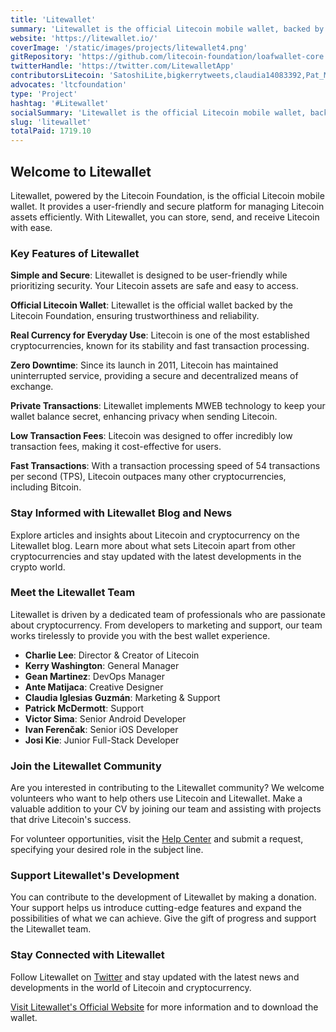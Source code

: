 ```yaml
---
title: 'Litewallet'
summary: 'Litewallet is the official Litecoin mobile wallet, backed by the Litecoin Foundation, offering a simple and secure way to manage Litecoin assets.'
website: 'https://litewallet.io/'
coverImage: '/static/images/projects/litewallet4.png'
gitRepository: 'https://github.com/litecoin-foundation/loafwallet-core'
twitterHandle: 'https://twitter.com/LitewalletApp'
contributorsLitecoin: 'SatoshiLite,bigkerrytweets,claudia14083392,Pat_McDermott17,ferencakIvan,josi_kie'
advocates: 'ltcfoundation'
type: 'Project'
hashtag: '#Litewallet'
socialSummary: 'Litewallet is the official Litecoin mobile wallet, backed by the Litecoin Foundation, offering a simple and secure way to manage Litecoin assets.'
slug: 'litewallet'
totalPaid: 1719.10
---
```


## Welcome to Litewallet

Litewallet, powered by the Litecoin Foundation, is the official Litecoin mobile wallet. It provides a user-friendly and secure platform for managing Litecoin assets efficiently. With Litewallet, you can store, send, and receive Litecoin with ease.

### Key Features of Litewallet

**Simple and Secure**: Litewallet is designed to be user-friendly while prioritizing security. Your Litecoin assets are safe and easy to access.

**Official Litecoin Wallet**: Litewallet is the official wallet backed by the Litecoin Foundation, ensuring trustworthiness and reliability.

**Real Currency for Everyday Use**: Litecoin is one of the most established cryptocurrencies, known for its stability and fast transaction processing.

**Zero Downtime**: Since its launch in 2011, Litecoin has maintained uninterrupted service, providing a secure and decentralized means of exchange.

**Private Transactions**: Litewallet implements MWEB technology to keep your wallet balance secret, enhancing privacy when sending Litecoin.

**Low Transaction Fees**: Litecoin was designed to offer incredibly low transaction fees, making it cost-effective for users.

**Fast Transactions**: With a transaction processing speed of 54 transactions per second (TPS), Litecoin outpaces many other cryptocurrencies, including Bitcoin.

### Stay Informed with Litewallet Blog and News

Explore articles and insights about Litecoin and cryptocurrency on the Litewallet blog. Learn more about what sets Litecoin apart from other cryptocurrencies and stay updated with the latest developments in the crypto world.

### Meet the Litewallet Team

Litewallet is driven by a dedicated team of professionals who are passionate about cryptocurrency. From developers to marketing and support, our team works tirelessly to provide you with the best wallet experience.

- **Charlie Lee**: Director & Creator of Litecoin
- **Kerry Washington**: General Manager
- **Gean Martinez**: DevOps Manager
- **Ante Matijaca**: Creative Designer
- **Claudia Iglesias Guzmán**: Marketing & Support
- **Patrick McDermott**: Support
- **Victor Sima**: Senior Android Developer
- **Ivan Ferenčak**: Senior iOS Developer
- **Josi Kie**: Junior Full-Stack Developer

### Join the Litewallet Community

Are you interested in contributing to the Litewallet community? We welcome volunteers who want to help others use Litecoin and Litewallet. Make a valuable addition to your CV by joining our team and assisting with projects that drive Litecoin's success.

For volunteer opportunities, visit the [Help Center](https://litewallet.io/help-center) and submit a request, specifying your desired role in the subject line.

### Support Litewallet's Development

You can contribute to the development of Litewallet by making a donation. Your support helps us introduce cutting-edge features and expand the possibilities of what we can achieve. Give the gift of progress and support the Litewallet team.

### Stay Connected with Litewallet

Follow Litewallet on [Twitter](https://twitter.com/LitewalletApp) and stay updated with the latest news and developments in the world of Litecoin and cryptocurrency.

[Visit Litewallet's Official Website](https://litewallet.io/) for more information and to download the wallet.
